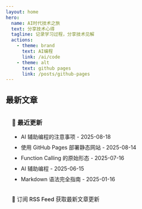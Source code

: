 ```yaml
---
layout: home
hero:
  name: AI时代技术之旅
  text: 分享技术心得
  tagline: 记录学习过程，分享技术见解
  actions:
    - theme: brand
      text: AI编程
      link: /ai/code
    - theme: alt
      text: github pages
      link: /posts/github-pages
---
```


<script setup>
import { withBase } from 'vitepress'
</script>

## 最新文章

<div class="vp-raw">
  <div class="custom-block">
    <h3>📖 最近更新</h3>
    <ul>
      <li><a :href="withBase('/ai/coding-01')">AI 辅助编程的注意事项</a> - 2025-08-18</li>
      <li><a :href="withBase('/posts/github-pages')">使用 GitHub Pages 部署静态网站</a> - 2025-08-14</li>
      <li><a :href="withBase('/ai/function-calling')">Function Calling 的原始形态</a> - 2025-07-16</li>
      <li><a :href="withBase('/ai/code')">AI 辅助编程</a> - 2025-06-15</li>
      <li><a :href="withBase('/posts/markdown-guide')">Markdown 语法完全指南</a> - 2025-01-16</li>
    </ul>
    <div class="rss-subscribe">
      <p>📡 <a href="./rss.xml">订阅 RSS Feed</a> 获取最新文章更新</p>
    </div>
  </div>
</div>

<style>
.custom-block {
  padding: 1rem;
  border-radius: 8px;
  background: var(--vp-c-bg-soft);
  border: 1px solid var(--vp-c-divider);
}

.custom-block h3 {
  margin-top: 0;
  margin-bottom: 1rem;
  color: var(--vp-c-text-1);
}

.custom-block ul {
  margin: 0;
  padding-left: 1.5rem;
}

.custom-block li {
  margin-bottom: 0.5rem;
}

.custom-block a {
  color: var(--vp-c-brand);
  text-decoration: none;
}

.custom-block a:hover {
  text-decoration: underline;
}

.rss-subscribe {
  margin-top: 1rem;
  padding-top: 1rem;
  border-top: 1px solid var(--vp-c-divider);
}

.rss-subscribe p {
  margin: 0;
  font-size: 0.9rem;
  color: var(--vp-c-text-2);
}

.rss-subscribe a {
  color: var(--vp-c-brand);
  text-decoration: none;
  font-weight: 500;
}

.rss-subscribe a:hover {
  text-decoration: underline;
}
</style>